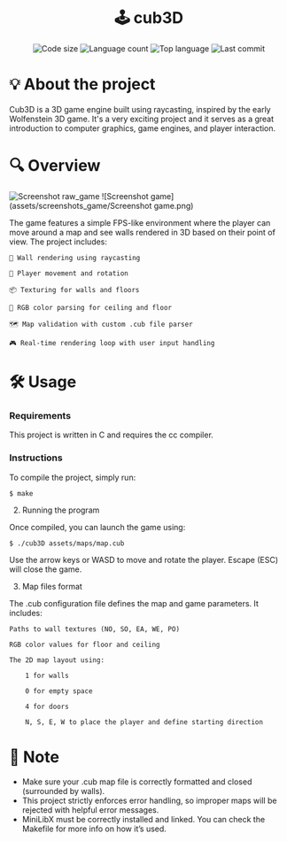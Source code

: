 <h1 align="center"> 
  🕹️ cub3D 
</h1> 

<p align="center">
  <img alt="Code size" src="https://img.shields.io/github/languages/code-size/jose5556/cub3d?color=lightblue" />
  <img alt="Language count" src="https://img.shields.io/github/languages/count/jose5556/cub3d?color=yellow" />
  <img alt="Top language" src="https://img.shields.io/github/languages/top/jose5556/cub3d?color=blue" />
  <img alt="Last commit" src="https://img.shields.io/github/last-commit/jose5556/cub3d?color=green" />
</p>

# 💡 About the project

Cub3D is a 3D game engine built using raycasting, inspired by the early Wolfenstein 3D game.
It's a very exciting project and it serves as a great introduction to computer graphics, 
game engines, and player interaction.

# 🔍 Overview

![Screenshot raw_game](assets/screenshots_game/mandelbrot_1.png)
![Screenshot game](assets/screenshots_game/Screenshot game.png)

The game features a simple FPS-like environment where the player can move around a map and see 
walls rendered in 3D based on their point of view. The project includes:

    🧱 Wall rendering using raycasting

    🧭 Player movement and rotation

    📦 Texturing for walls and floors

    🌈 RGB color parsing for ceiling and floor

    🗺️ Map validation with custom .cub file parser

    🎮 Real-time rendering loop with user input handling

# 🛠️ Usage

### Requirements

This project is written in C and requires the cc compiler.

### Instructions

To compile the project, simply run:

```shell
$ make
```

2. Running the program

Once compiled, you can launch the game using:

```shell
$ ./cub3D assets/maps/map.cub
```

Use the arrow keys or WASD to move and rotate the player. Escape (ESC) will close the game.

3. Map files format

The .cub configuration file defines the map and game parameters. It includes:

    Paths to wall textures (NO, SO, EA, WE, PO)

    RGB color values for floor and ceiling

    The 2D map layout using:

        1 for walls

        0 for empty space

        4 for doors

        N, S, E, W to place the player and define starting direction

# 📌 Note

- Make sure your .cub map file is correctly formatted and closed (surrounded by walls).
- This project strictly enforces error handling, so improper maps will be rejected with helpful error messages.
- MiniLibX must be correctly installed and linked. You can check the Makefile for more info on how it’s used.
